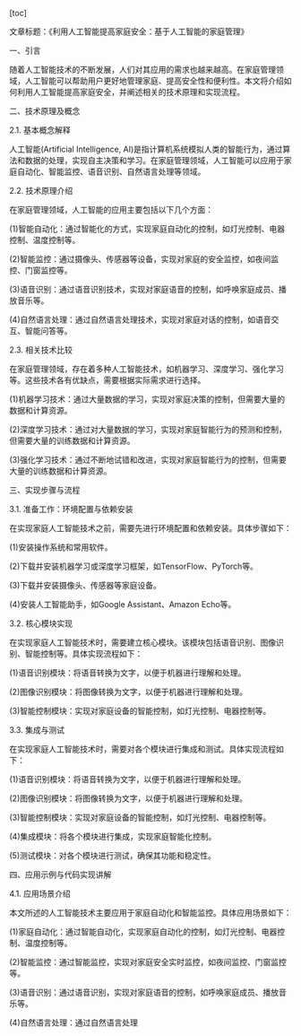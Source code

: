 
[toc]                    
                
                
文章标题：《利用人工智能提高家庭安全：基于人工智能的家庭管理》

一、引言

随着人工智能技术的不断发展，人们对其应用的需求也越来越高。在家庭管理领域，人工智能可以帮助用户更好地管理家庭、提高安全性和便利性。本文将介绍如何利用人工智能提高家庭安全，并阐述相关的技术原理和实现流程。

二、技术原理及概念

2.1. 基本概念解释

人工智能(Artificial Intelligence, AI)是指计算机系统模拟人类的智能行为，通过算法和数据的处理，实现自主决策和学习。在家庭管理领域，人工智能可以应用于家庭自动化、智能监控、语音识别、自然语言处理等领域。

2.2. 技术原理介绍

在家庭管理领域，人工智能的应用主要包括以下几个方面：

(1)智能自动化：通过智能化的方式，实现家庭自动化的控制，如灯光控制、电器控制、温度控制等。

(2)智能监控：通过摄像头、传感器等设备，实现对家庭的安全监控，如夜间监控、门窗监控等。

(3)语音识别：通过语音识别技术，实现对家庭语音的控制，如呼唤家庭成员、播放音乐等。

(4)自然语言处理：通过自然语言处理技术，实现对家庭对话的控制，如语音交互、智能问答等。

2.3. 相关技术比较

在家庭管理领域，存在着多种人工智能技术，如机器学习、深度学习、强化学习等。这些技术各有优缺点，需要根据实际需求进行选择。

(1)机器学习技术：通过大量数据的学习，实现对家庭决策的控制，但需要大量的数据和计算资源。

(2)深度学习技术：通过对大量数据的学习，实现对家庭智能行为的预测和控制，但需要大量的训练数据和计算资源。

(3)强化学习技术：通过不断地试错和改进，实现对家庭智能行为的控制，但需要大量的训练数据和计算资源。

三、实现步骤与流程

3.1. 准备工作：环境配置与依赖安装

在实现家庭人工智能技术之前，需要先进行环境配置和依赖安装。具体步骤如下：

(1)安装操作系统和常用软件。

(2)下载并安装机器学习或深度学习框架，如TensorFlow、PyTorch等。

(3)下载并安装摄像头、传感器等家庭设备。

(4)安装人工智能助手，如Google Assistant、Amazon Echo等。

3.2. 核心模块实现

在实现家庭人工智能技术时，需要建立核心模块。该模块包括语音识别、图像识别、智能控制等。具体实现流程如下：

(1)语音识别模块：将语音转换为文字，以便于机器进行理解和处理。

(2)图像识别模块：将图像转换为文字，以便于机器进行理解和处理。

(3)智能控制模块：实现对家庭设备的智能控制，如灯光控制、电器控制等。

3.3. 集成与测试

在实现家庭人工智能技术时，需要对各个模块进行集成和测试。具体实现流程如下：

(1)语音识别模块：将语音转换为文字，以便于机器进行理解和处理。

(2)图像识别模块：将图像转换为文字，以便于机器进行理解和处理。

(3)智能控制模块：实现对家庭设备的智能控制，如灯光控制、电器控制等。

(4)集成模块：将各个模块进行集成，实现家庭智能化控制。

(5)测试模块：对各个模块进行测试，确保其功能和稳定性。

四、应用示例与代码实现讲解

4.1. 应用场景介绍

本文所述的人工智能技术主要应用于家庭自动化和智能监控。具体应用场景如下：

(1)家庭自动化：通过智能自动化，实现家庭自动化的控制，如灯光控制、电器控制、温度控制等。

(2)智能监控：通过智能监控，实现对家庭安全实时监控，如夜间监控、门窗监控等。

(3)语音识别：通过语音识别，实现对家庭语音的控制，如呼唤家庭成员、播放音乐等。

(4)自然语言处理：通过自然语言处理

